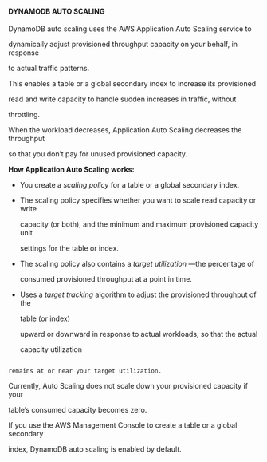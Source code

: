 #### DYNAMODB AUTO SCALING


DynamoDB auto scaling uses the AWS Application Auto Scaling service to

dynamically adjust provisioned throughput capacity on your behalf, in response

to actual traffic patterns.


This enables a table or a global secondary index to increase its provisioned

read and write capacity to handle sudden increases in traffic, without

throttling.


When the workload decreases, Application Auto Scaling decreases the throughput

so that you don’t pay for unused provisioned capacity.


**How Application Auto Scaling works:**


- You create a _scaling policy_ for a table or a global secondary index.

- The scaling policy specifies whether you want to scale read capacity or write

  capacity (or both), and the minimum and maximum provisioned capacity unit

  settings for the table or index.

- The scaling policy also contains a _target utilization_ —the percentage of

  consumed provisioned throughput at a point in time.

- Uses a _target tracking_ algorithm to adjust the provisioned throughput of the

  table (or index)

  upward or downward in response to actual workloads, so that the actual

  capacity utilization


```

remains at or near your target utilization.

```


Currently, Auto Scaling does not scale down your provisioned capacity if your

table’s consumed capacity becomes zero.


If you use the AWS Management Console to create a table or a global secondary

index, DynamoDB auto scaling is enabled by default.

